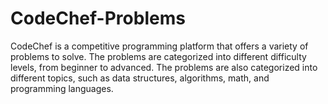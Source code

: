 # CodeChef-Problems
CodeChef is a competitive programming platform that offers a variety of problems to solve. The problems are categorized into different difficulty levels, from beginner to advanced. The problems are also categorized into different topics, such as data structures, algorithms, math, and programming languages.
